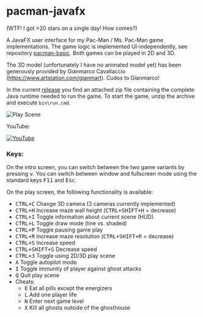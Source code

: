 # pacman-javafx

(WTF! I got >20 stars on a single day! How comes?)

A JavaFX user interface for my Pac-Man / Ms. Pac-Man game implementations. The game logic is implemented UI-independently, see repository [pacman-basic](https://github.com/armin-reichert/pacman-basic). Both games can be played in 2D and 3D.

The 3D model (unfortunately I have no animated model yet) has been generously provided by Gianmarco Cavallaccio (https://www.artstation.com/gianmart). Cudos to Gianmarco! 

In the current [release](https://github.com/armin-reichert/pacman-javafx/releases) you find an attached zip file containing the complete Java runtime needed to run the game. To start the game, unzip the archive and execute `bin\run.cmd`.

![Play Scene](https://github.com/armin-reichert/pacman-javafx/blob/main/pacman-ui-fx/doc/playscene3D.png)

YouTube:

[![YouTube](https://github.com/armin-reichert/pacman-javafx/blob/main/pacman-ui-fx/doc/thumbnail.jpg)](https://youtu.be/t529vDUtCT0)

### Keys:

On the intro screen, you can switch between the two game variants by pressing <kbd>v</kbd>. You can switch between window and fullscreen mode using the standard keys <kbd>F11</kbd> and <kbd>Esc</kbd>.

On the play screen, the following functionality is available:
- <kbd>CTRL+C</kbd> Change 3D camera (3 cameras currently implemented)
- <kbd>CTRL+H</kbd> Increase maze wall height (<kbd>CTRL+SHIFT+H</kbd> = decrease)
- <kbd>CTRL+I</kbd> Toggle information about current scene (HUD)
- <kbd>CTRL+L</kbd> Toggle draw mode (line vs. shaded)
- <kbd>CTRL+P</kbd> Toggle pausing game play
- <kbd>CTRL+R</kbd> Increase maze resolution (<kbd>CTRL+SHIFT+R</kbd> = decrease)
- <kbd>CTRL+S</kbd> Increase speed
- <kbd>CTRL+SHIFT+S</kbd> Decrease speed
- <kbd>CTRL+3</kbd> Toggle using 2D/3D play scene
- <kbd>A</kbd> Toggle autopilot mode
- <kbd>I</kbd> Toggle immunity of player against ghost attacks
- <kbd>Q</kbd> Quit play scene
- Cheats:
  - <kbd>E</kbd> Eat all pills except the energizers
  - <kbd>L</kbd> Add one player life
  - <kbd>N</kbd> Enter next game level
  - <kbd>X</kbd> Kill all ghosts outside of the ghosthouse 
